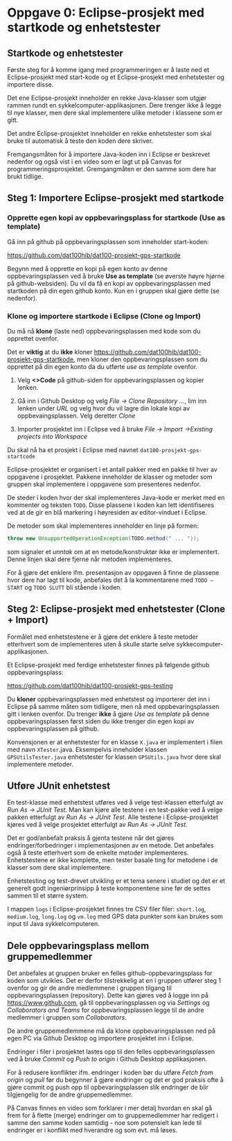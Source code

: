 # Oppgave 0: Eclipse-prosjekt med startkode og enhetstester

## Startkode og enhetstester

Første steg for å komme igang med programmeringen er å laste ned et Eclipse-prosjekt med start-kode og et Eclipse-prosjekt med enhetstester og importere disse.

Det ene Eclipse-prosjekt inneholder en rekke Java-klasser som utgjør rammen rundt en sykkelcomputer-applikasjonen. Dere trenger ikke å legge til nye klasser, men dere skal implementere ulike metoder i klassene som er gitt.

Det andre Eclipse-prosjektet inneholder en rekke enhetstester som skal bruke til automatisk å teste den koden dere skriver.

Fremgangsmåten for å importere Java-koden inn i Eclipse er beskrevet nedenfor og også vist i en video som er lagt ut på Canvas for programmeringsprosjektet. Gremgangmåten er den samme som dere har brukt tidlige.

## Steg 1: Importere Eclipse-prosjekt med startkode 

### Opprette egen kopi av oppbevaringsplass for startkode (Use as template) 

Gå inn på github på oppbevaringsplassen som inneholder start-koden:

https://github.com/dat100hib/dat100-prosjekt-gps-startkode

Begynn med å opprette en kopi på egen konto av denne oppbevaringsplassen ved å bruke **Use as template** (se øverste høyre hjørne på github-websiden). Du vil da få en kopi av oppbevaringsplassen med startkoden på din egen github konto. Kun en i gruppen skal gjøre dette (se nedenfor).

### Klone og importere startkode i Eclipse (Clone og Import)

Du må nå **klone** (laste ned) oppbevaringsplassen med kode som du opprettet ovenfor. 

Det er **viktig** at du **ikke** kloner https://github.com/dat100hib/dat100-prosjekt-gps-startkode, men kloner den oppbevaringsplassen som du opprettet på din egen konto da du utførte *use as template* ovenfor.

1.	Velg **<>Code** på github-siden for oppbevaringsplassen og kopier lenken.

2.	Gå inn i Github Desktop og velg *File -> Clone Repository ...*, lim inn lenken under *URL* og velg hvor du vil lagre din lokale kopi av oppbevaingsplassen. Velg deretter *Clone*

3. Importer prosjektet inn i Eclipse ved å bruke *File -> Import ->Existing projects into Workspace*

Du skal nå ha et prosjekt i Eclipse med navnet `dat100-prosjekt-gps-startcode`

Eclipse-prosjektet er organisert i et antall pakker med en pakke til hver av oppgavene i prosjektet. Pakkene inneholder de klasser og metoder som gruppen skal implementere i oppgavene som presenteres nedenfor.

De steder i koden hvor der skal implementeres Java-kode er merket med en kommenter og teksten `TODO`. Disse plassene i koden kan lett identifiseres ved at de gir en blå markering i høyresiden av editor-vinduet i Eclipse.

De metoder som skal implementeres inneholder en linje på formen:

```java
throw new UnsupportedOperationException(TODO.method(" ... "));
```
som signaler et *unntak* om at en metode/konstruktør ikke er implementert. Denne linjen skal dere fjerne når metoden implementeres.

For å gjøre det enklere ifm. presentasjon av oppgaven å finne de plassene hvor dere har lagt til kode, anbefales det å la kommentarene med `TODO – START` og `TODO SLUTT` bli stående i koden.  
 
## Steg 2: Eclipse-prosjekt med enhetstester (Clone + Import)

Formålet med enhetstestene er å gjøre det enklere å teste metoder etterhvert som de implementeres uten å skulle starte selve sykkecomputer-applikasjonen. 

Et Eclipse-prosjekt med ferdige enhetstester finnes på følgende github oppbevaringsplass:

https://github.com/dat100hib/dat100-prosjekt-gps-testing 

Du **kloner** oppbevaringsplassen med enhetstest og importerer det inn i Eclipse på samme måten som tidligere, men nå med oppbevaringsplassen gitt i lenken ovenfor. Du trenger **ikke** å gjøre *Use as template* på denne oppbevaringsplassen først siden du ikke trenger din egen kopi av oppbevaringsplassen på github.

Konvensjonen er at enhetstester for en klasse `X.java` er implementert i filen med navn `XTester`.java. Eksempelvis inneholder klassen `GPSUtilsTester.java` enhetstester for klassen `GPSUtils.java` hvor dere skal implementere metoder.

## Utføre JUnit enhetstest

En test-klasse med enhetstest utføres ved å velge test-klassen etterfulgt av *Run As → JUnit Test*. Man kan kjøre alle testene i en test-pakke ved å velge pakken etterfulgt av *Run As → JUnit Test*. Alle testene i Eclipse-prosjektet kjøres ved å velge prosjektet etterfulgt av *Run As → JUnit Test*.

Det er god/anbefalt praksis å gjenta testene når det gjøres endringer/forbedringer i implementasjonen av en metode. Det anbefales også å teste etterhvert som de enkelte metoder implementeres. Enhetstestene er ikke komplette, men tester basale ting for metodene i de klasser som dere skal implementere.

Enhetstesting og test-drevet utvikling er et tema senere i studiet og det er et generelt godt ingeniørprinsipp å teste komponentene sine før de settes sammen til et større system.

I mappen `logs` i Eclipse-prosjektet finnes tre CSV filer filer: `short.log`, `medium.log`, `long.log` og `vm.log` med GPS data punkter som kan brukes som input til Java sykkelcomputeren.

## Dele oppbevaringsplass mellom gruppemedlemmer

Det anbefales at gruppen bruker en felles github-oppbevaringsplass for koden som utvikles. Det er derfor tilstrekkelig at en i gruppen utfører steg 1 ovenfor og gir de andre medlemmene i gruppen tilgang til oppbevaringsplassen (repository). Dette kan gjøres ved å logge inn på https://www.github.com, gå til oppbevaringsplassen og via *Settings* og *Collaborators and Teams* for oppbevaringsplassen legge til de andre medlemmer i gruppen som *Collaborators*.

De andre gruppemedlemmene må da klone oppbevaringsplassen ned på egen PC via Github Desktop og importere prosjektet inn i Eclipse.

Endringer i filer i prosjektet lastes opp til den felles oppbevaringsplassen ved å bruke *Commit* og *Push to origin* i Github Desktop applikasjonen.

For å redusere konflikter ifm. endringer i koden bør du utføre *Fetch from origin* og *pull* før du begynner å gjøre endringer og det er god praksis ofte å  gjøre commit og push opp til opbevaringsplassen slik endringer de blir tilgjengelig for de andre gruppemedlemmer.

På Canvas finnes en video som forklarer i mer detalj hvordan en skal gå frem for å flette (merge) endringer om to gruppemedlemmer har redigert i samme den samme koden samtidig - noe som potensielt kan lede til endringer er i konflikt med hverandre og som evt. må løses.